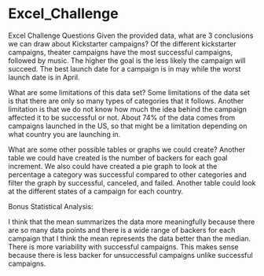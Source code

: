 # Excel_Challenge
Excel Challenge Questions
Given the provided data, what are 3 conclusions we can draw about Kickstarter campaigns?
  Of the different kickstarter campaigns, theater campaigns have the most successful campaigns, followed by music. 
  The higher the goal is the less likely the campaign will succeed. 
  The best launch date for a campaign is in may while the worst launch date is in April.

What are some limitations of this data set?
  Some limitations of the data set is that there are only so many types of categories that it follows. 
  Another limitation is that we do not know how much the idea behind the campaign affected it to be successful or not. 
  About 74% of the data comes from campaigns launched in the US, so that might be a limitation depending on what country you are launching in. 

What are some other possible tables or graphs we could create?
  Another table we could have created is the number of backers for each goal increment.
  We also could have created a pie graph to look at the percentage a category was successful compared to other categories and filter the graph by successful, canceled, and failed. 
  Another table could look at the different states of a campaign for each country. 

Bonus Statistical Analysis:

I think that the mean summarizes the data more meaningfully because there are so many data points and there is a wide range of backers for each campaign that I think the mean represents the data better than the median. 
There is more variability with successful campaigns. This makes sense because there is less backer for unsuccessful campaigns unlike successful campaigns. 

